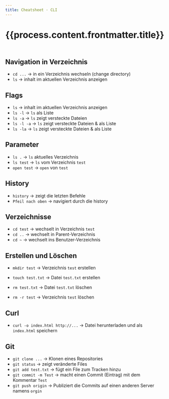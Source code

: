 ```yaml
---
title: Cheatsheet · CLI
---
```


<header>

# {{process.content.frontmatter.title}}

</header>

## Navigation in Verzeichnis

- `cd ...` → in ein Verzeichnis wechseln (change directory)
- `ls` → inhalt im aktuellen Verzeichnis anzeigen

## Flags

- `ls` → inhalt im aktuellen Verzeichnis anzeigen
- `ls -l` → `ls` als Liste
- `ls -a` → `ls` zeigt versteckte Dateien
- `ls -l -a` → `ls` zeigt versteckte Dateien & als Liste
- `ls -la` → `ls` zeigt versteckte Dateien & als Liste

## Parameter

- `ls .` → `ls` aktuelles Verzeichnis
- `ls test` → `ls` vom Verzeichnis `test`
- `open test` → `open` von `test`

## History

- `history` → zeigt die letzten Befehle
- `Pfeil nach oben` → navigiert durch die history

## Verzeichnisse

- `cd test` → wechselt in Verzeichnis `test`
- `cd ..` → wechselt in Parent-Verzeichnis
- `cd ~` → wechselt ins Benutzer-Verzeichnis

## Erstellen und Löschen

- `mkdir test` → Verzeichnis `test` erstellen
- `touch test.txt` → Datei `test.txt` erstellen

- `rm test.txt` → Datei `test.txt` löschen
- `rm -r test` → Verzeichnis `test` löschen

## Curl

- `curl -o index.html http://...` → Datei herunterladen und als `index.html` speichern

## Git

- `git clone ...` → Klonen eines Repositories
- `git status` → zeigt veränderte Files
- `git add test.txt` → fügt ein File zum Tracken hinzu
- `git commit -m Test` → macht einen Commit (Eintrag) mit dem Kommentar `Test`
- `git push origin` → Publiziert die Commits auf einen anderen Server namens `orgin`
